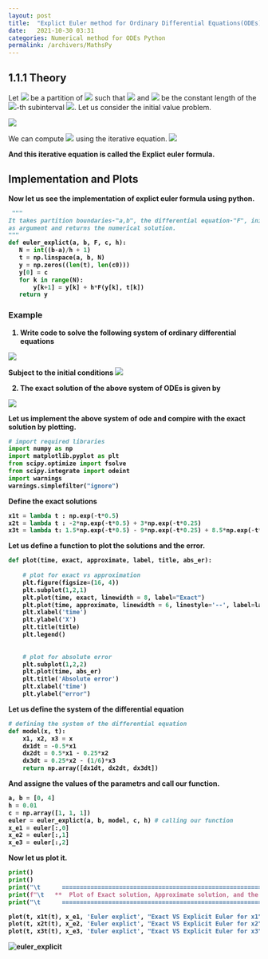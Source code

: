 ```yaml
---
layout: post
title:  "Explict Euler method for Ordinary Differential Equations(ODEs) using Python"
date:   2021-10-30 03:31
categories: Numerical method for ODEs Python
permalink: /archivers/MathsPy
---
```

## 1.1.1 Theory 
Let <img src="https://latex.codecogs.com/svg.latex?\normalsize&space;t_k"/> be a partition of <img src="https://latex.codecogs.com/svg.latex?\normalsize&space;[a,b]"/> such that <img src="https://latex.codecogs.com/svg.latex?\normalsize&space;a=t_0<t_1<\cdots<t_{N-1}<t_{N}=b"/> and <img src="https://latex.codecogs.com/svg.latex?\normalsize;H"/> 
be the constant length of the <img src="https://latex.codecogs.com/svg.latex?\normalsize&space;k"/>-th subinterval 
<img src="https://latex.codecogs.com/svg.latex?\normalsize&space;H = t_k - t_{k-1}"/>. Let us consider the initial value problem.

<img src="https://latex.codecogs.com/svg.latex?\Large&space;\begin{equation}
  \begin{cases}
    y' = F(y, t),      & \quad \text{on } [a, b]\\\\
    y(a) = c,
  \end{cases}
\end{equation}"/>

We can compute <img src="https://latex.codecogs.com/svg.latex?\normalsize&space;y_{k+1}"/> using the iterative equation.<b>
<img src="https://latex.codecogs.com/svg.latex?\normalsize&space;y_{k+1} = y_k + HF(y_k, t_k)"/>

And this iterative equation is called the Explict euler formula.

## Implementation and Plots
  Now let us see the implementation of explict euler formula using python.
 ```python
  """
It takes partition boundaries-"a,b", the differential equation-"F", initial values-'c', and the step size-'h'
as argument and returns the numerical solution.
"""
def euler_explict(a, b, F, c, h):
    N = int((b-a)/h + 1)
    t = np.linspace(a, b, N)
    y = np.zeros((len(t), len(c0)))
    y[0] = c
    for k in range(N):
        y[k+1] = y[k] + h*F(y[k], t[k])
    return y               
```
### Example
  
 1. Write code to solve the following system of ordinary differential equations

<img src="https://latex.codecogs.com/svg.latex?\Large&space;\begin{cases}
\frac{dx_1}{dt} = -\frac{1}{2}x_1\\\\
\frac{dx_2}{dt} = \frac{1}{2}x_1-\frac{1}{4}x_2 & \quad \text{ on } [0,4]\\\\ 
\frac{dx_3}{dt} = \frac{1}{4}x_2-\frac{1}{6}x_3
\end{cases}"/>


Subject to the initial conditions <img src="https://latex.codecogs.com/svg.latex?\normalsize&space; x_1(0) = 1, x_2(0) = 1, x_3(0) = 1"/>

2. The exact solution of the above system of ODEs is given by

<img src="https://latex.codecogs.com/svg.latex?\Large&space;\begin{cases}
x_1(t) =  e^{-t/2}\\
x_2(t)=  -2e^{-t/2}+3e^{-t/4}\\
x_3(t) =  \dfrac{3}{2}e^{-t/2} - 9e^{-t/4} + \dfrac{17}{2}e^{-t/6}
\end{cases}"/>
  
Let us implement the above system of ode and compire with the exact solution by plotting.
  
```python
# import required libraries
import numpy as np
import matplotlib.pyplot as plt
from scipy.optimize import fsolve
from scipy.integrate import odeint
import warnings
warnings.simplefilter("ignore")
```
 
Define the exact solutions
```python
x1t = lambda t : np.exp(-t*0.5)
x2t = lambda t : -2*np.exp(-t*0.5) + 3*np.exp(-t*0.25)
x3t = lambda t: 1.5*np.exp(-t*0.5) - 9*np.exp(-t*0.25) + 8.5*np.exp(-t*1/6)
```
Let us define a function to plot the solutions and the error.
```python 
def plot(time, exact, approximate, label, title, abs_er):
    
    # plot for exact vs approximation
    plt.figure(figsize=(16, 4))
    plt.subplot(1,2,1)
    plt.plot(time, exact, linewidth = 8, label="Exact")
    plt.plot(time, approximate, linewidth = 6, linestyle='--', label=label)
    plt.xlabel('time')
    plt.ylabel('X')
    plt.title(title)
    plt.legend()
    
    
    # plot for absolute error
    plt.subplot(1,2,2)
    plt.plot(time, abs_er)
    plt.title('Absolute error')
    plt.xlabel('time')
    plt.ylabel("error")
```
Let us define the system of the differential equation
```python
# defining the system of the differential equation
def model(x, t):
    x1, x2, x3 = x
    dx1dt = -0.5*x1
    dx2dt = 0.5*x1 - 0.25*x2
    dx3dt = 0.25*x2 - (1/6)*x3
    return np.array([dx1dt, dx2dt, dx3dt])
```
And assigne the values of the parametrs and call our function.
```python
a, b = [0, 4]
h = 0.01
c = np.array([1, 1, 1])
euler = euler_explict(a, b, model, c, h) # calling our function
x_e1 = euler[:,0]
x_e2 = euler[:,1]
x_e3 = euler[:,2]
```
Now let us plot it.
```python
print()
print()
print("\t      =================================================================================")
print(f"\t   **  Plot of Exact solution, Approximate solution, and the error Using Explicit Euler **")
print("\t      ==================================================================================\n")

plot(t, x1t(t), x_e1, 'Euler explict', "Exact VS Explicit Euler for x1", abs(x1t(t) - x_e1))
plot(t, x2t(t), x_e2, 'Euler explict', "Exact VS Explicit Euler for x2", abs(x2t(t) - x_e2))
plot(t, x3t(t), x_e3, 'Euler explict', "Exact VS Explicit Euler for x3", abs(x3t(t) - x_e3))
```
![euler_explicit](https://github.com/luelhagos/luelhagos.github.io/blob/gh-pages/Figures/eu_ex.png?raw=true)
  
